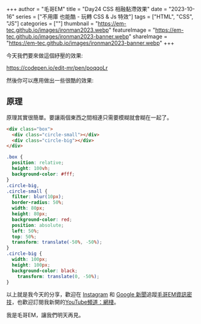 +++
author = "毛哥EM"
title = "Day24 CSS 相融黏滯效果"
date = "2023-10-16"
series = ["不用庫 也能酷 - 玩轉 CSS & Js 特效"]
tags = ["HTML", "CSS", "JS"]
categories = [""]
thumbnail = "https://em-tec.github.io/images/ironman2023.webp"
featureImage = "https://em-tec.github.io/images/ironman2023-banner.webp"
shareImage = "https://em-tec.github.io/images/ironman2023-banner.webp"
+++

今天我們要來做這個紓壓的效果:

https://codepen.io/edit-mr/pen/poqqoLr

然後你可以應用做出一些很酷的效果:

## 原理

原理其實很簡單。要讓兩個東西之間相連只需要模糊就會糊在一起了。


```html
<div class="box">
  <div class="circle-small"></div>
  <div class="circle-big"></div>
</div>
```

```css
.box {
  position: relative;
  height: 100vh;
  background-color: #fff;
}
.circle-big,
.circle-small {
  filter: blur(10px);
  border-radius: 50%;
  width: 80px;
  height: 80px;
  background-color: red;
  position: absolute;
  left: 50%;
  top: 50%;
  transform: translate(-50%, -50%);
}
.circle-big {
  width: 100px;
  height: 100px;
  background-color: black;
    transform: translate(0, -50%);
}
```



以上就是我今天的分享，歡迎在 [Instagram](https://www.instagram.com/em.tec.blog) 和 [Google 新聞](https://news.google.com/publications/CAAqBwgKMKXLvgswsubVAw?ceid=TW:zh-Hant&oc=3)追蹤[毛哥EM資訊密技](https://em-tec.github.io/)，也歡迎訂閱我新開的[YouTube頻道：網棧](https://www.youtube.com/@webpallet)。

我是毛哥EM，讓我們明天再見。